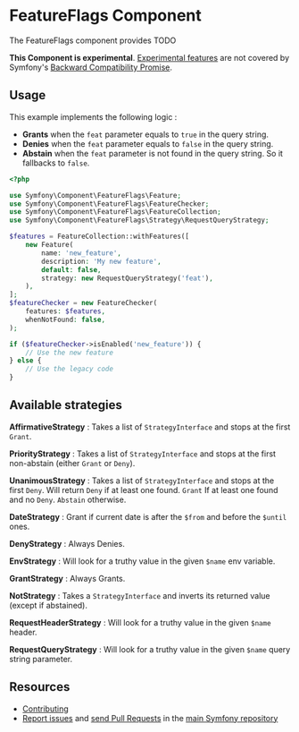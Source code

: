 FeatureFlags Component
======================

The FeatureFlags component provides TODO

**This Component is experimental**.
[Experimental features](https://symfony.com/doc/current/contributing/code/experimental.html)
are not covered by Symfony's
[Backward Compatibility Promise](https://symfony.com/doc/current/contributing/code/bc.html).

Usage
-----

This example implements the following logic :
* **Grants** when the `feat` parameter equals to `true` in the query string.
* **Denies** when the `feat` parameter equals to `false` in the query string.
* **Abstain** when the `feat` parameter is not found in the query string. So it
 fallbacks to `false`.

```php
<?php

use Symfony\Component\FeatureFlags\Feature;
use Symfony\Component\FeatureFlags\FeatureChecker;
use Symfony\Component\FeatureFlags\FeatureCollection;
use Symfony\Component\FeatureFlags\Strategy\RequestQueryStrategy;

$features = FeatureCollection::withFeatures([
    new Feature(
        name: 'new_feature',
        description: 'My new feature',
        default: false,
        strategy: new RequestQueryStrategy('feat'),
    ),
];
$featureChecker = new FeatureChecker(
    features: $features,
    whenNotFound: false,
);

if ($featureChecker->isEnabled('new_feature')) {
    // Use the new feature
} else {
    // Use the legacy code
}
```

Available strategies
--------------------

**AffirmativeStrategy** : Takes a list of `StrategyInterface` and stops at the first `Grant`.

**PriorityStrategy** : Takes a list of `StrategyInterface` and stops at the first non-abstain (either `Grant` or `Deny`).

**UnanimousStrategy** : Takes a list of `StrategyInterface` and stops at the first `Deny`. Will return `Deny` if at least one found. `Grant` If at least one found and no `Deny`. `Abstain` otherwise.

**DateStrategy** : Grant if current date is after the `$from` and before the `$until` ones.

**DenyStrategy** : Always Denies.

**EnvStrategy** : Will look for a truthy value in the given `$name` env variable.

**GrantStrategy** : Always Grants.

**NotStrategy** : Takes a `StrategyInterface` and inverts its returned value (except if abstained).

**RequestHeaderStrategy** : Will look for a truthy value in the given `$name` header.

**RequestQueryStrategy** : Will look for a truthy value in the given `$name` query string parameter.

Resources
---------

* [Contributing](https://symfony.com/doc/current/contributing/index.html)
* [Report issues](https://github.com/symfony/symfony/issues) and
  [send Pull Requests](https://github.com/symfony/symfony/pulls)
  in the [main Symfony repository](https://github.com/symfony/symfony)

